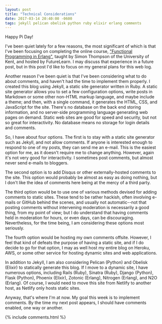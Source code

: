 ```yaml
---
layout: post
title: "Technical Considerations"
date: 2017-03-14 20:40:00 -0600
tags: jekyll pelican obelisk python ruby elixir erlang comments 
---
```

Happy Pi Day!

I've been quiet lately for a few reasons, the most significant of which is that I've been focusing on completing the online course, ["Functional Programming in Erlang"](https://www.futurelearn.com/courses/functional-programming-erlang), taught by Simon Thompson of the University of Kent, and hosted by FutureLearn. I may discuss that experience in a future post, but in this post I'd like to focus on my general plans for this web log.

Another reason I've been quiet is that I've been considering what to do about comments, and haven't had the time to implement them properly. I created this blog using Jekyll, a static site generator written in Ruby. A static site generator allows you to set a few configuration options, write posts in Markdown or some other non-HTML markup language, and maybe include a theme; and then, with a single command, it generates the HTML, CSS, and JavaScript for the site. There's no database on the back end storing information, and no server-side programming language generating web pages on demand. Static web sites are good for speed and security, but not so great for interactivity. No database means no storage for login details and comments.

So, I have about four options. The first is to stay with a static site generator such as Jekyll, and not allow comments. If anyone is interested enough to respond to one of my posts, they can send me an e-mail. This is the easiest option for me, as it doesn't require me to change anything. However, again it's not very good for interactivity. I sometimes post comments, but almost never send e-mails to bloggers.
 
The second option is to add Disqus or other externally-hosted comments to the site. This option would probably be almost as easy as doing nothing, but I don't like the idea of comments here being at the mercy of a third party.

The third option would be to use one of various methods devised for adding comments to static sites. These tend to be rather hackish, often involving e-mails or GitHub behind the scenes, and usually not automatic--not that posting comments without intervening moderation is necessarily a good thing, from my point of view; but I do understand that having comments held in moderation for hours, or even days, can be discouraging. Nevertheless, for the time being, I am considering these options most seriously.

The fourth option would be hosting my own comments offsite. However, I feel that kind of defeats the purpose of having a static site, and if I do decide to go for that option, I may as well host my entire blog on Heroku, AWS, or some other service for hosting dynamic sites and web applications.

In addition to Jekyll, I am also considering Pelican (Python) and Obelisk (Elixir) to statically generate this blog. If I move to a dynamic site, I have numerous options, including Rails (Ruby), Sinatra (Ruby), Django (Python), Flask (Python), Phoenix (Elixir), Zotonic (Erlang), Nitrogen (Erlang), and N2O (Erlang). Of course, I would need to move this site from Netlify to another host, as Netlify only hosts static sites.

Anyway, that's where I'm at now. My goal this week is to implement comments. By the time my next post appears, I should have comments enabled, one way or another.

{% include comments.html %}
